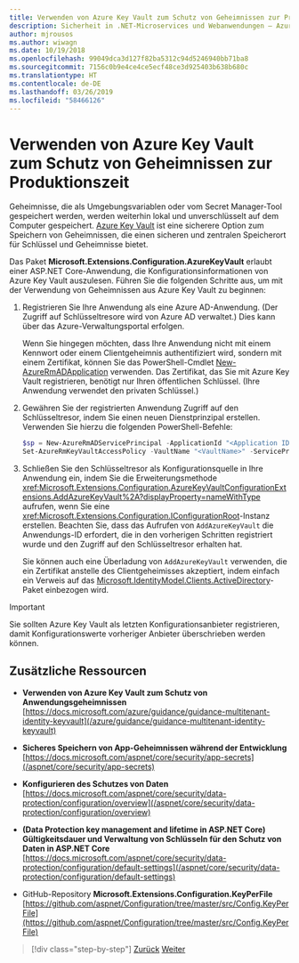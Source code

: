 ```yaml
---
title: Verwenden von Azure Key Vault zum Schutz von Geheimnissen zur Produktionszeit
description: Sicherheit in .NET-Microservices und Webanwendungen – Azure Key Vault ist eine hervorragende Möglichkeit, Anwendungsgeheimnisse zu behandeln, die vollständig von Administratoren gesteuert werden. Administratoren können sogar Entwicklungswerte zuweisen und widerrufen, ohne dass Entwickler sie behandeln müssen.
author: mjrousos
ms.author: wiwagn
ms.date: 10/19/2018
ms.openlocfilehash: 99049dca3d127f82ba5312c94d5246940bb71ba8
ms.sourcegitcommit: 7156c0b9e4ce4ce5ecf48ce3d925403b638b680c
ms.translationtype: HT
ms.contentlocale: de-DE
ms.lasthandoff: 03/26/2019
ms.locfileid: "58466126"
---
```

# <a name="use-azure-key-vault-to-protect-secrets-at-production-time"></a>Verwenden von Azure Key Vault zum Schutz von Geheimnissen zur Produktionszeit

Geheimnisse, die als Umgebungsvariablen oder vom Secret Manager-Tool gespeichert werden, werden weiterhin lokal und unverschlüsselt auf dem Computer gespeichert. [Azure Key Vault](https://azure.microsoft.com/services/key-vault/) ist eine sicherere Option zum Speichern von Geheimnissen, die einen sicheren und zentralen Speicherort für Schlüssel und Geheimnisse bietet.

Das Paket **Microsoft.Extensions.Configuration.AzureKeyVault** erlaubt einer ASP.NET Core-Anwendung, die Konfigurationsinformationen von Azure Key Vault auszulesen. Führen Sie die folgenden Schritte aus, um mit der Verwendung von Geheimnissen aus Azure Key Vault zu beginnen:

1. Registrieren Sie Ihre Anwendung als eine Azure AD-Anwendung. (Der Zugriff auf Schlüsseltresore wird von Azure AD verwaltet.) Dies kann über das Azure-Verwaltungsportal erfolgen.

   Wenn Sie hingegen möchten, dass Ihre Anwendung nicht mit einem Kennwort oder einem Clientgeheimnis authentifiziert wird, sondern mit einem Zertifikat, können Sie das PowerShell-Cmdlet [New-AzureRmADApplication](/powershell/module/azurerm.resources/new-azurermadapplication) verwenden. Das Zertifikat, das Sie mit Azure Key Vault registrieren, benötigt nur Ihren öffentlichen Schlüssel. (Ihre Anwendung verwendet den privaten Schlüssel.)

2. Gewähren Sie der registrierten Anwendung Zugriff auf den Schlüsseltresor, indem Sie einen neuen Dienstprinzipal erstellen. Verwenden Sie hierzu die folgenden PowerShell-Befehle:

   ```powershell
   $sp = New-AzureRmADServicePrincipal -ApplicationId "<Application ID guid>"
   Set-AzureRmKeyVaultAccessPolicy -VaultName "<VaultName>" -ServicePrincipalName $sp.ServicePrincipalNames[0] -PermissionsToSecrets all -ResourceGroupName "<KeyVault Resource Group>"
   ```

3. Schließen Sie den Schlüsseltresor als Konfigurationsquelle in Ihre Anwendung ein, indem Sie die Erweiterungsmethode <xref:Microsoft.Extensions.Configuration.AzureKeyVaultConfigurationExtensions.AddAzureKeyVault%2A?displayProperty=nameWithType> aufrufen, wenn Sie eine <xref:Microsoft.Extensions.Configuration.IConfigurationRoot>-Instanz erstellen. Beachten Sie, dass das Aufrufen von `AddAzureKeyVault` die Anwendungs-ID erfordert, die in den vorherigen Schritten registriert wurde und den Zugriff auf den Schlüsseltresor erhalten hat.

   Sie können auch eine Überladung von `AddAzureKeyVault` verwenden, die ein Zertifikat anstelle des Clientgeheimisses akzeptiert, indem einfach ein Verweis auf das [Microsoft.IdentityModel.Clients.ActiveDirectory](https://www.nuget.org/packages/Microsoft.IdentityModel.Clients.ActiveDirectory)-Paket einbezogen wird.

> [!IMPORTANT]
> Sie sollten Azure Key Vault als letzten Konfigurationsanbieter registrieren, damit Konfigurationswerte vorheriger Anbieter überschrieben werden können.

## <a name="additional-resources"></a>Zusätzliche Ressourcen

- **Verwenden von Azure Key Vault zum Schutz von Anwendungsgeheimnissen** \
  [https://docs.microsoft.com/azure/guidance/guidance-multitenant-identity-keyvault](/azure/guidance/guidance-multitenant-identity-keyvault)

- **Sicheres Speichern von App-Geheimnissen während der Entwicklung** \
  [https://docs.microsoft.com/aspnet/core/security/app-secrets](/aspnet/core/security/app-secrets)

- **Konfigurieren des Schutzes von Daten** \
  [https://docs.microsoft.com/aspnet/core/security/data-protection/configuration/overview](/aspnet/core/security/data-protection/configuration/overview)

- **(Data Protection key management and lifetime in ASP.NET Core) Gültigkeitsdauer und Verwaltung von Schlüsseln für den Schutz von Daten in ASP.NET Core** \
  [https://docs.microsoft.com/aspnet/core/security/data-protection/configuration/default-settings](/aspnet/core/security/data-protection/configuration/default-settings)

- GitHub-Repository **Microsoft.Extensions.Configuration.KeyPerFile** \
  [https://github.com/aspnet/Configuration/tree/master/src/Config.KeyPerFile](https://github.com/aspnet/Configuration/tree/master/src/Config.KeyPerFile)

>[!div class="step-by-step"]
>[Zurück](developer-app-secrets-storage.md)
>[Weiter](../key-takeaways.md)
